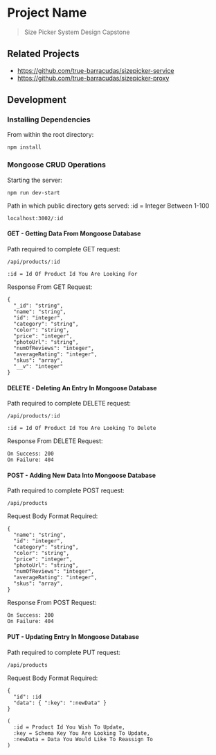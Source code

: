 # Project Name

> Size Picker System Design Capstone

## Related Projects

- https://github.com/true-barracudas/sizepicker-service
- https://github.com/true-barracudas/sizepicker-proxy

## Development

### Installing Dependencies

From within the root directory:

```
npm install
```

### Mongoose CRUD Operations

Starting the server:

```
npm run dev-start
```

Path in which public directory gets served:
:id = Integer Between 1-100

```
localhost:3002/:id
```

#### GET - Getting Data From Mongoose Database

Path required to complete GET request:

```
/api/products/:id

:id = Id Of Product Id You Are Looking For
```

Response From GET Request:

```
{
  "_id": "string",
  "name": "string",
  "id": "integer",
  "category": "string",
  "color": "string",
  "price": "integer",
  "photoUrl": "string",
  "numOfReviews": "integer",
  "averageRating": "integer",
  "skus": "array",
  "__v": "integer"
}
```

#### DELETE - Deleting An Entry In Mongoose Database

Path required to complete DELETE request:

```
/api/products/:id

:id = Id Of Product Id You Are Looking To Delete
```

Response From DELETE Request:

```
On Success: 200
On Failure: 404
```

#### POST - Adding New Data Into Mongoose Database

Path required to complete POST request:

```
/api/products
```

Request Body Format Required:

```
{
  "name": "string",
  "id": "integer",
  "category": "string",
  "color": "string",
  "price": "integer",
  "photoUrl": "string",
  "numOfReviews": "integer",
  "averageRating": "integer",
  "skus": "array",
}
```

Response From POST Request:

```
On Success: 200
On Failure: 404
```

#### PUT - Updating Entry In Mongoose Database

Path required to complete PUT request:

```
/api/products
```

Request Body Format Required:

```
{
  "id": :id
  "data": { ":key": ":newData" }
}

(
  :id = Product Id You Wish To Update,
  :key = Schema Key You Are Looking To Update,
  :newData = Data You Would Like To Reassign To
)
```
